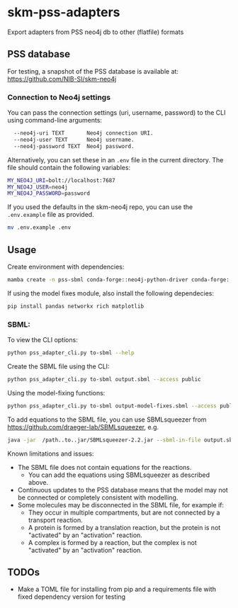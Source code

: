 # skm-pss-adapters
Export adapters from PSS neo4j db to other (flatfile) formats


## PSS database

For testing, a snapshot of the PSS database is available at:
https://github.com/NIB-SI/skm-neo4j

### Connection to Neo4j settings

You can pass the connection settings (uri, username, password) to the CLI using command-line arguments: 

```bash
  --neo4j-uri TEXT       Neo4j connection URI.
  --neo4j-user TEXT      Neo4j username.
  --neo4j-password TEXT  Neo4j password.
```

Alternatively, you can set these  in an `.env` file in the current directory. The file should contain the following variables:
```bash
MY_NEO4J_URI=bolt://localhost:7687
MY_NEO4J_USER=neo4j
MY_NEO4J_PASSWORD=password
```

If you used the defaults in the skm-neo4j repo, you can use the `.env.example` file as provided. 
```bash
mv .env.example .env
```

## Usage

Create environment with dependencies:

```bash
mamba create -n pss-sbml conda-forge::neo4j-python-driver conda-forge::python-libsbml conda-forge::pyyaml conda-forge::click
```

If using the model fixes module, also install the following dependecies:
```bash 
pip install pandas networkx rich matplotlib
```

### SBML:

To view the CLI options:
```bash
python pss_adapter_cli.py to-sbml --help
```

Create the SBML file using the CLI:
```bash
python pss_adapter_cli.py to-sbml output.sbml --access public
```


Using the model-fixing functions:
```bash
python pss_adapter_cli.py to-sbml output-model-fixes.sbml --access public --model-fixes-identify  --model-fixes-apply
```

To add equations to the SBML file, you can use SBMLsqueezer from 
https://github.com/draeger-lab/SBMLsqueezer, e.g.
```bash
java -jar  /path..to..jar/SBMLsqueezer-2.2.jar --sbml-in-file output.sbml  --sbml-out-file output-squeezed
```

Known limitations and issues:
- The SBML file does not contain equations for the reactions.
	- You can add the equations using SBMLsqueezer as described above.
- Continuous updates to the PSS database means that the model may not be connected or completely consistent with modelling.
- Some molecules may be disconnected in the SBML file, for example if:
	- They occur in multiple compartments, but are not connected by a transport reaction.
	- A protein is formed by a translation reaction, but the protein is not "activated" by an "activation" reaction.
	- A complex is formed by a reaction, but the complex is not "activated" by an "activation" reaction.

## TODOs

- Make a TOML file for installing from pip and a requirements file with fixed dependency version for testing
